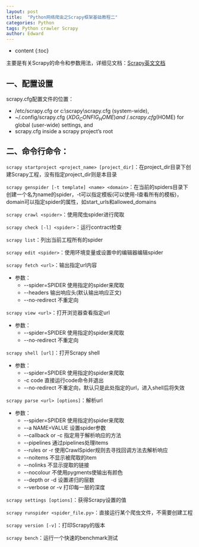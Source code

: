 ```yaml
---
layout: post
title:  "Python网络爬虫之Scrapy框架基础教程二"
categories: Python
tags: Python crawler Scrapy
author: Edward
---
```


* content
{:toc}

主要是有关Scrapy的命令和参数用法，详细见文档：[Scrapy英文文档](https://doc.scrapy.org/en/latest/intro/tutorial.html)




## 一、配置设置

scrapy.cfg配置文件的位置：
- /etc/scrapy.cfg or c:\scrapy\scrapy.cfg (system-wide),
- ~/.config/scrapy.cfg ($XDG_CONFIG_HOME) and ~/.scrapy.cfg ($HOME) for global (user-wide) settings, and
- scrapy.cfg inside a scrapy project’s root

## 二、命令行命令：

`scrapy startproject <project_name> [project_dir]`：在project_dir目录下创建Scrapy工程，没有指定project_dir则是本目录

`scrapy genspider [-t template] <name> <domain>`：在当前的spiders目录下创建一个名为name的spider，-t可以指定模板(可以使用-l查看所有的模板)，domain可以指定spider的属性，如start_urls和allowed_domains

`scrapy crawl <spider>`：使用爬虫spider进行爬取

`scrapy check [-l] <spider>`：运行contract检查

`scrapy list`：列出当前工程所有的spider

`scrapy edit <spider>`：使用环境变量或设置中的编辑器编辑spider

`scrapy fetch <url>`：输出指定url内容
- 参数：
    - --spider=SPIDER 使用指定的spider来爬取
    - --headers 输出响应头(默认输出响应正文)
    - --no-redirect 不重定向

`scrapy view <url>`：打开浏览器查看指定url
- 参数：
    - --spider=SPIDER 使用指定的spider来爬取
    - --no-redirect 不重定向

`scrapy shell [url]`：打开Scrapy shell
- 参数：
    - --spider=SPIDER 使用指定的spider来爬取
    - -c code 直接运行code命令并退出
    - --no-redirect 不重定向，默认只是此处指定的url，进入shell后将失效

`scrapy parse <url> [options]`：解析url
- 参数：
    - --spider=SPIDER 使用指定的spider来爬取
    - --a NAME=VALUE 设置spider参数
    - --callback or -c 指定用于解析响应的方法
    - --pipelines 通过pipelines处理items
    - --rules or -r 使用CrawlSpider规则去寻找回调方法去解析响应
    - --noitems 不显示被爬取的item
    - --nolinks 不显示提取的链接
    - --nocolour 不使用pygments使输出有颜色
    - --depth or -d 设置递归的层数
    - --verbose or -v 打印每一层的深度

`scrapy settings [options]`：获得Scrapy设置的值

`scrapy runspider <spider_file.py>`：直接运行某个爬虫文件，不需要创建工程

`scrapy version [-v]`：打印Scrapy的版本

`scrapy bench`：运行一个快速的benchmark测试
